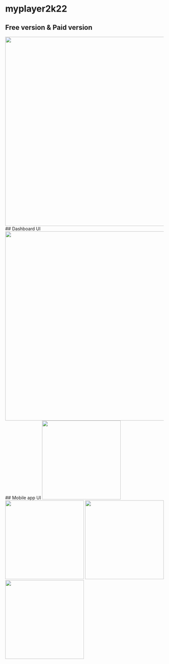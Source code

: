 # myplayer2k22

## Free version & Paid version
<img src="https://github.com/myplayerteam/myplayer2k22/blob/main/version2.0.0.png" width="600">
## Dashboard UI
<img src="https://github.com/myplayerteam/myplayer2k22/blob/main/dashboard1.png" width="600">
## Mobile app UI
<img src="https://github.com/myplayerteam/myplayer2k22/blob/main/login.png" height="250"> <img src="https://github.com/myplayerteam/myplayer2k22/blob/main/filelist1.png" height="250">  <img src="https://github.com/myplayerteam/myplayer2k22/blob/main/filelist2.png" height="250">  <img src="https://github.com/myplayerteam/myplayer2k22/blob/main/remote.jpg" height="250">

